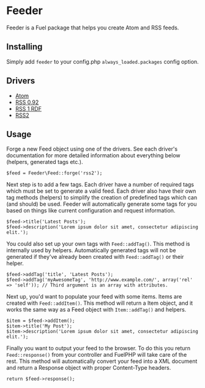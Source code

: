 # Feeder

Feeder is a Fuel package that helps you create Atom and RSS feeds.

## Installing

Simply add `feeder` to your config.php `always_loaded.packages` config option.

## Drivers

* [Atom](https://github.com/jyggen/fuel-feeder/wiki/Driver:-Atom)
* [RSS 0.92](https://github.com/jyggen/fuel-feeder/wiki/Driver:-RSS-0.92)
* [RSS 1 RDF](https://github.com/jyggen/fuel-feeder/wiki/Driver:-RSS-1-RDF)
* [RSS2](https://github.com/jyggen/fuel-feeder/wiki/Driver:-RSS2)

## Usage

Forge a new Feed object using one of the drivers. See each driver's documentation for more detailed information about everything below (helpers, generated tags etc.).

	$feed = Feeder\Feed::forge('rss2');

Next step is to add a few tags. Each driver have a number of required tags which must be set to generate a valid feed. Each driver also have their own tag methods (helpers) to simplify the creation of predefined tags which can (and should) be used. Feeder will automatically generate some tags for you based on things like current configuration and request information.

	$feed->title('Latest Posts');
	$feed->description('Lorem ipsum dolor sit amet, consectetur adipiscing elit.');

You could also set up your own tags with `Feed::addTag()`. This method is internally used by helpers. Automatically generated tags will not be generated if they've already been created with `Feed::addTag()` or their helper.

	$feed->addTag('title', 'Latest Posts');
	$feed->addTag('myAwesomeTag', 'http://www.example.com/', array('rel' => 'self')); // Third argument is an array with attributes.

Next up, you'd want to populate your feed with some items. Items are created with `Feed::addItem()`. This method will return a Item object, and it works the same way as a Feed object with `Item::addTag()` and helpers.

	$item = $feed->addItem();
	$item->title('My Post');
	$item->description('Lorem ipsum dolor sit amet, consectetur adipiscing elit.');

Finally you want to output your feed to the browser. To do this you return `Feed::response()` from your controller and FuelPHP will take care of the rest. This method will automatically convert your feed into a XML document and return a Response object with proper Content-Type headers.

	return $feed->response();